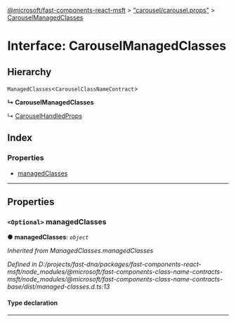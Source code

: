 [@microsoft/fast-components-react-msft](../README.md) > ["carousel/carousel.props"](../modules/_carousel_carousel_props_.md) > [CarouselManagedClasses](../interfaces/_carousel_carousel_props_.carouselmanagedclasses.md)

# Interface: CarouselManagedClasses

## Hierarchy

 `ManagedClasses`<`CarouselClassNameContract`>

**↳ CarouselManagedClasses**

↳  [CarouselHandledProps](_carousel_carousel_props_.carouselhandledprops.md)

## Index

### Properties

* [managedClasses](_carousel_carousel_props_.carouselmanagedclasses.md#managedclasses)

---

## Properties

<a id="managedclasses"></a>

### `<Optional>` managedClasses

**● managedClasses**: *`object`*

*Inherited from ManagedClasses.managedClasses*

*Defined in D:/projects/fast-dna/packages/fast-components-react-msft/node_modules/@microsoft/fast-components-class-name-contracts-msft/node_modules/@microsoft/fast-components-class-name-contracts-base/dist/managed-classes.d.ts:13*

#### Type declaration

___

